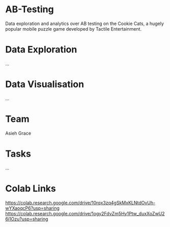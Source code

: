 # AB-Testing
Data exploration and analytics over AB testing on the Cookie Cats, a hugely popular mobile puzzle game developed by Tactile Entertainment. 
# Data Exploration
...
# Data Visualisation
...
# Team
Asieh 
Grace
# Tasks
...
# Colab Links
https://colab.research.google.com/drive/10rqx3zq4gSkMxKLNtdOvUh-wYXaoqcP6?usp=sharing
https://colab.research.google.com/drive/1ogy2FdvZm5Hy1Ptw_duxXoZwU26i1Ozu?usp=sharing

